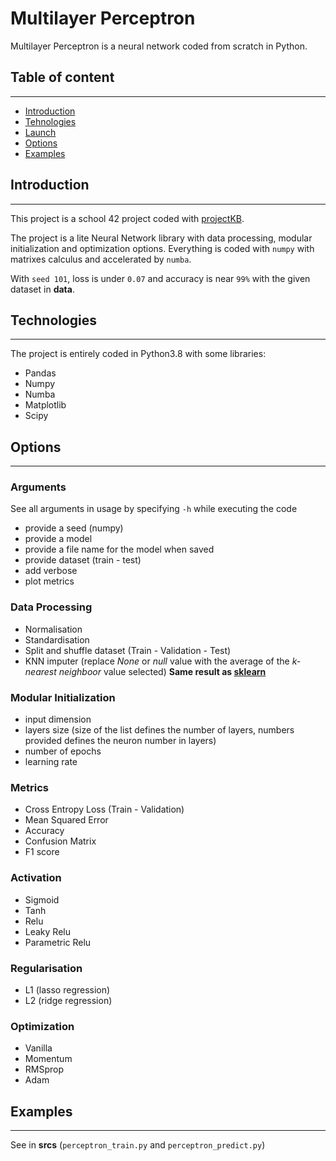 # Multilayer Perceptron

Multilayer Perceptron is a neural network coded from scratch in Python.

## Table of content
___

* [Introduction](#introduction)
* [Tehnologies](#technologies)
* [Launch](#launch)
* [Options](#options)
* [Examples](#examples)

## Introduction
___

This project is a school 42 project coded with [projectKB](https://github.com/ProjectKB).

The project is a lite Neural Network library with data processing, modular initialization and optimization options.
Everything is coded with `numpy` with matrixes calculus and accelerated by `numba`.

With `seed 101`, loss is under `0.07` and accuracy is near `99%` with the given dataset in **data**.

## Technologies
___

The project is entirely coded in Python3.8 with some libraries:
- Pandas
- Numpy
- Numba
- Matplotlib
- Scipy

## Options
___

### Arguments

See all arguments in usage by specifying `-h` while executing the code

- provide a seed (numpy)
- provide a model
- provide a file name for the model when saved
- provide dataset (train - test)
- add verbose
- plot metrics

### Data Processing

- Normalisation
- Standardisation
- Split and shuffle dataset (Train - Validation - Test)
- KNN imputer (replace _None_ or _null_ value with the average of the _k-nearest neighboor_ value selected) **Same result as [sklearn](https://scikit-learn.org/stable/modules/generated/sklearn.impute.KNNImputer.html)**

### Modular Initialization

- input dimension
- layers size (size of the list defines the number of layers, numbers provided defines the neuron number in layers)
- number of epochs
- learning rate

### Metrics

- Cross Entropy Loss (Train - Validation)
- Mean Squared Error
- Accuracy
- Confusion Matrix
- F1 score

### Activation

- Sigmoid
- Tanh
- Relu
- Leaky Relu
- Parametric Relu

### Regularisation

- L1 (lasso regression)
- L2 (ridge regression)

### Optimization

- Vanilla
- Momentum
- RMSprop
- Adam

## Examples
___

See in **srcs** (`perceptron_train.py` and `perceptron_predict.py`)
